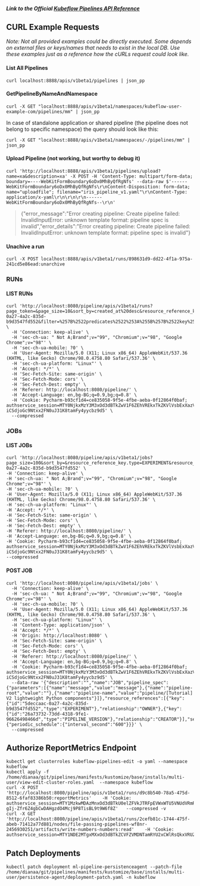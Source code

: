 #### <i>**Link to the Official [Kubeflow Pipelines API Reference](https://www.kubeflow.org/docs/components/pipelines/reference/api/kubeflow-pipeline-api-spec/)**</i>


## CURL Example Requests
<i>Note: Not all provided examples could be directly executed. Some depends on external files or keys/names that needs 
to exist in the local DB. Use these examples just as a reference how the cURLs request could look like.</i>  

#### List All Pipelines

`curl localhost:8888/apis/v1beta1/pipelines | json_pp`

#### GetPipelineByNameAndNamespace
`curl -X GET "localhost:8888/apis/v1beta1/namespaces/kubeflow-user-example-com/pipelines/mm" | json_pp`

In case of standalone application or shared pipeline (the pipeline does not belong to specific namespace) the query should look like this:

`curl -X GET "localhost:8888/apis/v1beta1/namespaces/-/pipelines/mm" | json_pp`

#### Upload Pipeline (not working, but worthy to debug it)
`curl 'http://localhost:8888/apis/v1beta1/pipelines/upload?name=xa&description=xa' -X POST -H 'Content-Type: multipart/form-data; boundary=----WebKitFormBoundary6oDx0MhByQfRgNfs' --data-raw $'------WebKitFormBoundary6oDx0MhByQfRgNfs\r\nContent-Disposition: form-data; name="uploadfile"; filename="iris_pipeline_v1.yaml"\r\nContent-Type: application/x-yaml\r\n\r\n\r\n------WebKitFormBoundary6oDx0MhByQfRgNfs--\r\n'`

> {"error_message":"Error creating pipeline: Create pipeline failed: InvalidInputError: unknown template format: pipeline spec is invalid","error_details":"Error creating pipeline: Create pipeline failed: InvalidInputError: unknown template format: pipeline spec is invalid"}
#### Unachive a run
`curl -X POST localhost:8888/apis/v1beta1/runs/898631d9-dd22-4f1a-975a-241cd5e86ead:unarchive`

### RUNs

#### LIST RUNs
```
curl 'http://localhost:8080/pipeline/apis/v1beta1/runs?page_token=&page_size=10&sort_by=created_at%20desc&resource_reference_key.type=EXPERIMENT&resource_reference_key.id=5deccaac-0a27-4a2c-835d-b9d3547fd552&filter=%257B%2522predicates%2522%253A%255B%257B%2522key%2522%253A%2522storage_state%2522%252C%2522op%2522%253A%2522NOT_EQUALS%2522%252C%2522string_value%2522%253A%2522STORAGESTATE_ARCHIVED%2522%257D%255D%257D' \
  -H 'Connection: keep-alive' \
  -H 'sec-ch-ua: " Not A;Brand";v="99", "Chromium";v="98", "Google Chrome";v="98"' \
  -H 'sec-ch-ua-mobile: ?0' \
  -H 'User-Agent: Mozilla/5.0 (X11; Linux x86_64) AppleWebKit/537.36 (KHTML, like Gecko) Chrome/98.0.4758.80 Safari/537.36' \
  -H 'sec-ch-ua-platform: "Linux"' \
  -H 'Accept: */*' \
  -H 'Sec-Fetch-Site: same-origin' \
  -H 'Sec-Fetch-Mode: cors' \
  -H 'Sec-Fetch-Dest: empty' \
  -H 'Referer: http://localhost:8080/pipeline/' \
  -H 'Accept-Language: en,bg-BG;q=0.9,bg;q=0.8' \
  -H 'Cookie: Pycharm-b93cf1d4=ce835058-9f5e-4fbe-aeba-0f12864f0baf; authservice_session=MTY0NjkxMzY3M3xOd3dBTkZwV1F6ZEhVREkxTkZKVlVsbExXazVVVGt4V1ZFaFRNalpZVEZaSlMwTkVUME16U1ZreVZqWkVOVWRXTjBaSVIwVTJORUU9fP5tJk-iCSdjoGc9Ntxx2FN0uJ31K8tamFy4yycbz9d5' \
  --compressed

```
### JOBs

#### LIST JOBs   

```
curl 'http://localhost:8080/pipeline/apis/v1beta1/jobs?page_size=100&sort_by=&resource_reference_key.type=EXPERIMENT&resource_reference_key.id=5deccaac-0a27-4a2c-835d-b9d3547fd552' \
-H 'Connection: keep-alive' \
-H 'sec-ch-ua: " Not A;Brand";v="99", "Chromium";v="98", "Google Chrome";v="98"' \
-H 'sec-ch-ua-mobile: ?0' \
-H 'User-Agent: Mozilla/5.0 (X11; Linux x86_64) AppleWebKit/537.36 (KHTML, like Gecko) Chrome/98.0.4758.80 Safari/537.36' \
-H 'sec-ch-ua-platform: "Linux"' \
-H 'Accept: */*' \
-H 'Sec-Fetch-Site: same-origin' \
-H 'Sec-Fetch-Mode: cors' \
-H 'Sec-Fetch-Dest: empty' \
-H 'Referer: http://localhost:8080/pipeline/' \
-H 'Accept-Language: en,bg-BG;q=0.9,bg;q=0.8' \
-H 'Cookie: Pycharm-b93cf1d4=ce835058-9f5e-4fbe-aeba-0f12864f0baf; authservice_session=MTY0NjkxMzY3M3xOd3dBTkZwV1F6ZEhVREkxTkZKVlVsbExXazVVVGt4V1ZFaFRNalpZVEZaSlMwTkVUME16U1ZreVZqWkVOVWRXTjBaSVIwVTJORUU9fP5tJk-iCSdjoGc9Ntxx2FN0uJ31K8tamFy4yycbz9d5' \
--compressed
```

#### POST JOB
```
curl 'http://localhost:8080/pipeline/apis/v1beta1/jobs' \
  -H 'Connection: keep-alive' \
  -H 'sec-ch-ua: " Not A;Brand";v="99", "Chromium";v="98", "Google Chrome";v="98"' \
  -H 'sec-ch-ua-mobile: ?0' \
  -H 'User-Agent: Mozilla/5.0 (X11; Linux x86_64) AppleWebKit/537.36 (KHTML, like Gecko) Chrome/98.0.4758.80 Safari/537.36' \
  -H 'sec-ch-ua-platform: "Linux"' \
  -H 'Content-Type: application/json' \
  -H 'Accept: */*' \
  -H 'Origin: http://localhost:8080' \
  -H 'Sec-Fetch-Site: same-origin' \
  -H 'Sec-Fetch-Mode: cors' \
  -H 'Sec-Fetch-Dest: empty' \
  -H 'Referer: http://localhost:8080/pipeline/' \
  -H 'Accept-Language: en,bg-BG;q=0.9,bg;q=0.8' \
  -H 'Cookie: Pycharm-b93cf1d4=ce835058-9f5e-4fbe-aeba-0f12864f0baf; authservice_session=MTY0NjkxMzY3M3xOd3dBTkZwV1F6ZEhVREkxTkZKVlVsbExXazVVVGt4V1ZFaFRNalpZVEZaSlMwTkVUME16U1ZreVZqWkVOVWRXTjBaSVIwVTJORUU9fP5tJk-iCSdjoGc9Ntxx2FN0uJ31K8tamFy4yycbz9d5' \
  --data-raw '{"description":"","name":"JOB","pipeline_spec":{"parameters":[{"name":"message","value":"message"},{"name":"pipeline-root","value":""},{"name":"pipeline-name","value":"pipeline/[Tutorial] V2 lightweight Python components"}]},"resource_references":[{"key":{"id":"5deccaac-0a27-4a2c-835d-b9d3547fd552","type":"EXPERIMENT"},"relationship":"OWNER"},{"key":{"id":"26a73732-73dd-4318-9fe1-96626498466d","type":"PIPELINE_VERSION"},"relationship":"CREATOR"}],"service_account":"","enabled":true,"max_concurrency":"10","no_catchup":false,"trigger":{"periodic_schedule":{"interval_second":"600"}}}' \
  --compressed
```
## Authorize ReportMetrics Endpoint
```
kubectl get clusterroles kubeflow-pipelines-edit -o yaml --namespace kubeflow
kubectl apply -f /home/dianaa/git/pipelines/manifests/kustomize/base/installs/multi-user/view-edit-cluster-roles.yaml  --namespace kubeflow
curl -X POST 'http://localhost:8080/pipeline/apis/v1beta1/runs/d9c8b540-78a5-475d-8512-6faf83386b50:reportMetrics'    -H 'Cookie: authservice_session=MTY1MzkwMDAzMnxOd3dBTkU0elZFVkJTRFpEVWxWTU5VNUdVRmRWVmxJMVJVMURUbEUxV2tSRlNscFlNbEZHU0ZaR1VVSTFRbFZOVTBGVlMwZzBRbEU9fI-gIj-Zfr6Z4gbCwDAHgzdO4Mcj9P8TisBL9t9W6f8Z'   --compressed -v
curl -X GET 'http://localhost:8080/pipeline/apis/v1beta1/runs/2cefb81c-1744-475f-abeb-71412a77d881/nodes/file-passing-pipelines-wf8nr-2456930251/artifacts/write-numbers-numbers:read'    -H 'Cookie: authservice_session=MTY1NDE2MTgxMXxOd3dBTkZCVFZVMDNTamRYU2xCWlRsQkxVRUZUUWs0eVNVNVZVVlJGTmpZMlRqUkhXVlZGVlVVMVZVcFBVRWxTUmxoWlUxazNTMUU9fJZ6ni4_QqCTyXMUGQhbPzuShBw2jhbS_COTV57Y_fXM'
```

## Patch Deployments
```
kubectl patch deployment ml-pipeline-persistenceagent --patch-file /home/dianaa/git/pipelines/manifests/kustomize/base/installs/multi-user/persistence-agent/deployment-patch.yaml -n kubeflow
```